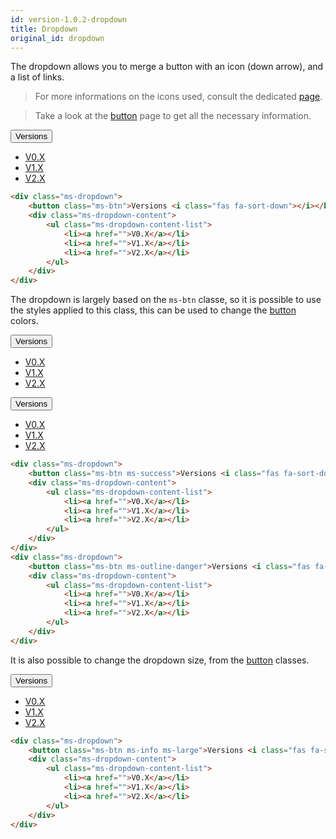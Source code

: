 ```yaml
---
id: version-1.0.2-dropdown
title: Dropdown
original_id: dropdown
---
```


The dropdown allows you to merge a button with an icon (down arrow), and a list of links.

> For more informations on the icons used, consult the dedicated [page](icons.md).

> Take a look at the [button](buttons.md) page to get all the necessary information.

<div class="ms-dropdown" style="margin:0;">
    <button class="ms-btn">Versions <i class="fas fa-sort-down"></i></button>
    <div class="ms-dropdown-content">
        <ul class="ms-dropdown-content-list">
            <li><a href="">V0.X</a></li>
            <li><a href="">V1.X</a></li>
            <li><a href="">V2.X</a></li>
        </ul>
    </div>
</div>

```html
<div class="ms-dropdown">
    <button class="ms-btn">Versions <i class="fas fa-sort-down"></i></button>
    <div class="ms-dropdown-content">
        <ul class="ms-dropdown-content-list">
            <li><a href="">V0.X</a></li>
            <li><a href="">V1.X</a></li>
            <li><a href="">V2.X</a></li>
        </ul>
    </div>
</div>
```

The dropdown is largely based on the `ms-btn` classe, so it is possible to use the styles applied to this class, this can be used to change the [button](buttons.md) colors.

<div class="ms-dropdown">
    <button class="ms-btn ms-success">Versions <i class="fas fa-sort-down"></i></button>
    <div class="ms-dropdown-content">
        <ul class="ms-dropdown-content-list">
            <li><a href="">V0.X</a></li>
            <li><a href="">V1.X</a></li>
            <li><a href="">V2.X</a></li>
        </ul>
    </div>
</div>

<div class="ms-dropdown">
    <button class="ms-btn ms-outline-danger">Versions <i class="fas fa-sort-down"></i></button>
    <div class="ms-dropdown-content">
        <ul class="ms-dropdown-content-list">
            <li><a href="">V0.X</a></li>
            <li><a href="">V1.X</a></li>
            <li><a href="">V2.X</a></li>
        </ul>
    </div>
</div>

```html
<div class="ms-dropdown">
    <button class="ms-btn ms-success">Versions <i class="fas fa-sort-down"></i></button>
    <div class="ms-dropdown-content">
        <ul class="ms-dropdown-content-list">
            <li><a href="">V0.X</a></li>
            <li><a href="">V1.X</a></li>
            <li><a href="">V2.X</a></li>
        </ul>
    </div>
</div>
<div class="ms-dropdown">
    <button class="ms-btn ms-outline-danger">Versions <i class="fas fa-sort-down"></i></button>
    <div class="ms-dropdown-content">
        <ul class="ms-dropdown-content-list">
            <li><a href="">V0.X</a></li>
            <li><a href="">V1.X</a></li>
            <li><a href="">V2.X</a></li>
        </ul>
    </div>
</div>
```

It is also possible to change the dropdown size, from the [button](buttons.md) classes.

<div class="ms-dropdown">
    <button class="ms-btn ms-info ms-large">Versions <i class="fas fa-sort-down"></i></button>
    <div class="ms-dropdown-content">
        <ul class="ms-dropdown-content-list">
            <li><a href="">V0.X</a></li>
            <li><a href="">V1.X</a></li>
            <li><a href="">V2.X</a></li>
        </ul>
    </div>
</div>

```html
<div class="ms-dropdown">
    <button class="ms-btn ms-info ms-large">Versions <i class="fas fa-sort-down"></i></button>
    <div class="ms-dropdown-content">
        <ul class="ms-dropdown-content-list">
            <li><a href="">V0.X</a></li>
            <li><a href="">V1.X</a></li>
            <li><a href="">V2.X</a></li>
        </ul>
    </div>
</div>
```
